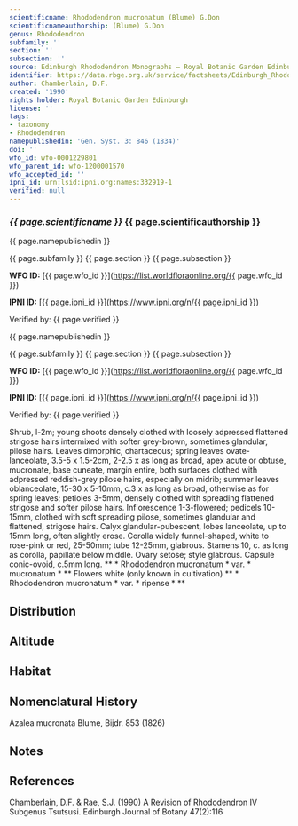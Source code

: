 ```yaml
---
scientificname: Rhododendron mucronatum (Blume) G.Don
scientificnameauthorship: (Blume) G.Don
genus: Rhododendron
subfamily: ''
section: ''
subsection: ''
source: Edinburgh Rhododendron Monographs – Royal Botanic Garden Edinburgh
identifier: https://data.rbge.org.uk/service/factsheets/Edinburgh_Rhododendron_Monographs.xhtml
author: Chamberlain, D.F.
created: '1990'
rights holder: Royal Botanic Garden Edinburgh
license: ''
tags:
- taxonomy
- Rhododendron
namepublishedin: 'Gen. Syst. 3: 846 (1834)'
doi: ''
wfo_id: wfo-0001229801
wfo_parent_id: wfo-1200001570
wfo_accepted_id: ''
ipni_id: urn:lsid:ipni.org:names:332919-1
verified: null
---
```

### _{{ page.scientificname }}_ {{ page.scientificauthorship }}
 {{ page.namepublishedin }}

{{ page.subfamily }} {{ page.section }} {{ page.subsection }}

**WFO ID:** [{{ page.wfo_id }}](https://list.worldfloraonline.org/{{ page.wfo_id }})

**IPNI ID:** [{{ page.ipni_id }}](https://www.ipni.org/n/{{ page.ipni_id }})

Verified by: {{ page.verified }}

 {{ page.namepublishedin }}

{{ page.subfamily }} {{ page.section }} {{ page.subsection }}

**WFO ID:** [{{ page.wfo_id }}](https://list.worldfloraonline.org/{{ page.wfo_id }})

**IPNI ID:** [{{ page.ipni_id }}](https://www.ipni.org/n/{{ page.ipni_id }})

Verified by: {{ page.verified }}



Shrub, l-2m; young shoots densely clothed with loosely adpressed flattened strigose hairs intermixed with softer grey-brown, sometimes glandular, pilose hairs. Leaves dimorphic, chartaceous; spring leaves ovate-lanceolate, 3.5-5 x 1.5-2cm, 2-2.5 x as long as broad, apex acute or obtuse, mucronate, base cuneate, margin entire, both surfaces clothed with adpressed reddish-grey pilose hairs, especially on midrib; summer leaves oblanceolate, 15-30 x 5-10mm, c.3 x as long as broad, otherwise as for spring leaves; petioles 3-5mm, densely clothed with spreading flattened strigose and softer pilose hairs. Inflorescence 1-3-flowered; pedicels 10-15mm, clothed with soft spreading pilose, sometimes glandular and flattened, strigose hairs. Calyx glandular-pubescent, lobes lanceolate, up to 15mm long, often slightly erose. Corolla widely funnel-shaped, white to rose-pink or red, 25-50mm; tube 12-25mm, glabrous. Stamens 10, c. as long as corolla, papillate below middle. Ovary setose; style glabrous. Capsule conic-ovoid, c.5mm long. ** * Rhododendron mucronatum * var. * mucronatum * ** Flowers white (only known in cultivation) ** * Rhododendron mucronatum * var. * ripense * **

## Distribution


## Altitude


## Habitat


## Nomenclatural History
Azalea mucronata Blume, Bijdr. 853 (1826)
                       
## Notes


## References

Chamberlain, D.F. & Rae, S.J. (1990) A Revision of Rhododendron IV Subgenus Tsutsusi. Edinburgh Journal of Botany 47(2):116
